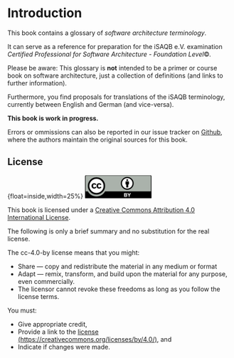 # Introduction

This book contains a glossary of _software architecture terminology_.

It can serve as a reference for preparation for the iSAQB e.V.
 examination 
_Certified Professional for Software Architecture - Foundation Level_©.

Please be aware: This glossary is **not** intended to be a primer or course book
on software architecture, just a collection of definitions (and links to further information).

Furthermore, you find proposals for translations of the iSAQB terminology,
currently between English and German (and vice-versa).


**This book is work in progress.** 

Errors or ommissions can also be reported in our issue tracker on
[Github](https://github.com/isaqb-org/glossary/issues),
where the authors maintain the original sources for this book.


## License

{float=inside,width=25%}
![](images/cc-by.png)

This book is licensed under a 
[Creative Commons Attribution 4.0 International License](https://creativecommons.org/licenses/by/4.0/).

The following is only a brief summary and no substitution for the real license.

The cc-4.0-by license means that you might:

* Share — copy and redistribute the material in any medium or format
* Adapt — remix, transform, and build upon the material for any purpose, even commercially.
*    The licensor cannot revoke these freedoms as long as you follow the license terms.

You must:

* Give appropriate credit,
* Provide a link to the [license (https://creativecommons.org/licenses/by/4.0/)](https://creativecommons.org/licenses/by/4.0/), and
* Indicate if changes were made.

